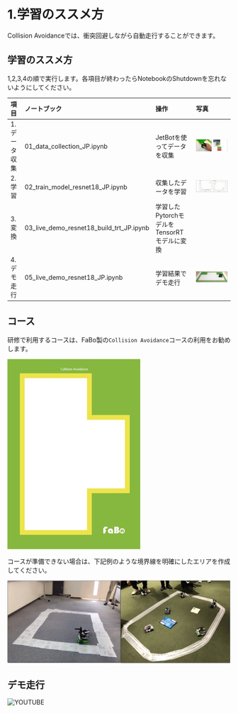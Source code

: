# 1.学習のススメ方

Collision Avoidanceでは、衝突回避しながら自動走行することができます。

## 学習のススメ方

1,2,3,4の順で実行します。各項目が終わったらNotebookのShutdownを忘れないようにしてください。

|項目|ノートブック|操作|写真|
|:--|:--|:--|:--|
|1.データ収集|01_data_collection_JP.ipynb|JetBotを使ってデータを収集|![](./img/how001.jpg)|
|2.学習|02_train_model_resnet18_JP.ipynb|収集したデータを学習|![](./img/how002.jpg)|
|3.変換|03_live_demo_resnet18_build_trt_JP.ipynb|学習したPytorchモデルをTensorRTモデルに変換||
|4.デモ走行|05_live_demo_resnet18_JP.ipynb|学習結果でデモ走行|![](./img/how003.jpg)|

## コース

研修で利用するコースは、FaBo製の``Collision Avoidance``コースの利用をお勧めします。

![](./img/fabo_course001.jpg)

コースが準備できない場合は、下記例のような境界線を明確にしたエリアを作成してください。

![](./img/course001.jpg)

## デモ走行　

![YOUTUBE](fQCih11P-Pw)

